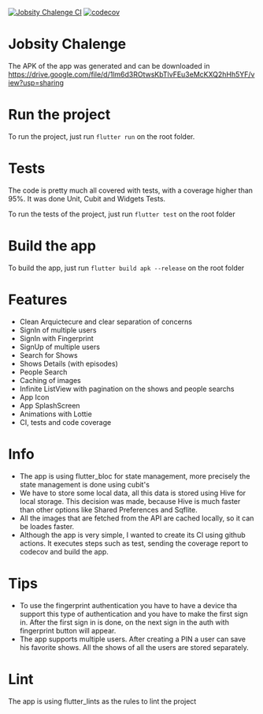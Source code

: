 [![Jobsity Chalenge CI](https://github.com/rodrigobastosv/jobsity_chalenge/actions/workflows/ci.yaml/badge.svg)](https://github.com/rodrigobastosv/jobsity_chalenge/actions/workflows/ci.yaml)
[![codecov](https://codecov.io/gh/rodrigobastosv/jobsity_chalenge/branch/main/graph/badge.svg?token=0SD58R3iwE)](https://codecov.io/gh/rodrigobastosv/jobsity_chalenge)

# Jobsity Chalenge
The APK of the app was generated and can be downloaded in https://drive.google.com/file/d/1lm6d3ROtwsKbTlvFEu3eMcKXQ2hHh5YF/view?usp=sharing

# Run the project
To run the project, just run `flutter run` on the root folder.

# Tests
The code is pretty much all covered with tests, with a coverage higher than 95%. It was done Unit, Cubit and Widgets Tests.

To run the tests of the project, just run `flutter test` on the root folder

# Build the app
To build the app, just run `flutter build apk --release` on the root folder

# Features
- Clean Arquictecure and clear separation of concerns
- SignIn of multiple users
- SignIn with Fingerprint
- SignUp of multiple users
- Search for Shows
- Shows Details (with episodes)
- People Search
- Caching of images
- Infinite ListView with pagination on the shows and people searchs
- App Icon
- App SplashScreen
- Animations with Lottie
- CI, tests and code coverage

# Info
- The app is using flutter_bloc for state management, more precisely the state management is done using cubit's
- We have to store some local data, all this data is stored using Hive for local storage. This decision was made, because Hive is much faster than other options like Shared Preferences and Sqflite.
- All the images that are fetched from the API are cached locally, so it can be loades faster.
- Although the app is very simple, I wanted to create its CI using github actions. It executes steps such as test, sending the coverage report to codecov and build the app.

# Tips
- To use the fingerprint authentication you have to have a device tha support this type of authentication and you have to make the first sign in. After the first sign in is done, on the next sign in the auth with fingerprint button will appear.
- The app supports multiple users. After creating a PIN a user can save his favorite shows. All the shows of all the users are stored separately.

# Lint
The app is using flutter_lints as the rules to lint the project
